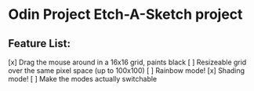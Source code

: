 # Odin Project Etch-A-Sketch project

## Feature List:
[x] Drag the mouse around in a 16x16 grid, paints black
[ ] Resizeable grid over the same pixel space (up to 100x100)
[ ] Rainbow mode!
[x] Shading mode!
[ ] Make the modes actually switchable
